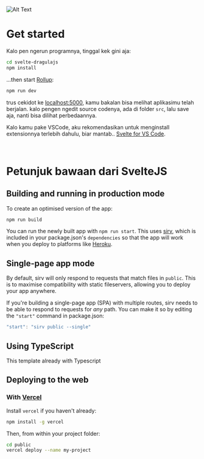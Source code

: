 ![Alt Text](https://cdn.discordapp.com/attachments/796178474762502168/828869926089392189/simplescreenrecorder-2021-04-06.gif)


# Get started

Kalo pen ngerun programnya, tinggal kek gini aja:

```bash
cd svelte-dragulajs
npm install
```

...then start [Rollup](https://rollupjs.org):

```bash
npm run dev
```

trus cekidot ke [localhost:5000](http://localhost:5000), kamu bakalan bisa melihat aplikasimu telah berjalan. kalo pengen ngedit source codenya, ada di folder `src`, lalu save aja, nanti bisa dilihat perbedaannya.


Kalo kamu pake VSCode, aku rekomendasikan untuk menginstall extensionnya terlebih dahulu, biar mantab..
[Svelte for VS Code](https://marketplace.visualstudio.com/items?itemName=svelte.svelte-vscode). 
<br/>
<br/>
<br/>

# Petunjuk bawaan dari SvelteJS
## Building and running in production mode

To create an optimised version of the app:

```bash
npm run build
```

You can run the newly built app with `npm run start`. This uses [sirv](https://github.com/lukeed/sirv), which is included in your package.json's `dependencies` so that the app will work when you deploy to platforms like [Heroku](https://heroku.com).


## Single-page app mode

By default, sirv will only respond to requests that match files in `public`. This is to maximise compatibility with static fileservers, allowing you to deploy your app anywhere.

If you're building a single-page app (SPA) with multiple routes, sirv needs to be able to respond to requests for *any* path. You can make it so by editing the `"start"` command in package.json:

```js
"start": "sirv public --single"
```

## Using TypeScript
This template already with Typescript


## Deploying to the web

### With [Vercel](https://vercel.com)

Install `vercel` if you haven't already:

```bash
npm install -g vercel
```

Then, from within your project folder:

```bash
cd public
vercel deploy --name my-project
```